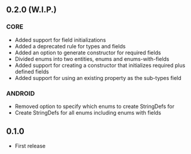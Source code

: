 ## 0.2.0  (W.I.P.)
### CORE
- Added support for field initializations
- Added a deprecated rule for types and fields
- Added an option to generate constructor for required fields
- Divided enums into two entities, enums and enums-with-fields
- Added support for creating a constructor that initializes required plus defined fields
- Added support for using an existing property as the sub-types field

### ANDROID
- Removed option to specify which enums to create StringDefs for
- Create StringDefs for all enums including enums with fields

## 0.1.0
- First release